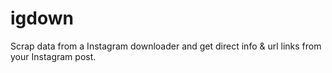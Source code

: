 # igdown
Scrap data from a Instagram downloader and get direct info &amp; url links from your Instagram post.

